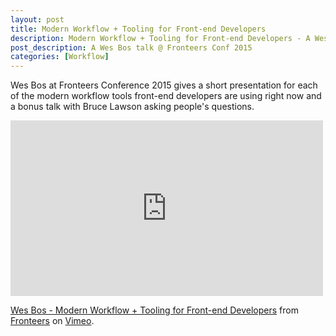 ```yaml
---
layout: post
title: Modern Workflow + Tooling for Front-end Developers
description: Modern Workflow + Tooling for Front-end Developers - A Wes Bos talk @ Fronteers Conf 2015
post_description: A Wes Bos talk @ Fronteers Conf 2015
categories: [Workflow]
---
```


Wes Bos at Fronteers Conference 2015 gives a short presentation for each of the modern workflow tools front-end developers are using right now and a bonus talk with Bruce Lawson asking people's questions.

<div class="video-fluid-wrapper">
  <iframe src="https://player.vimeo.com/video/145138873" width="500" height="281" frameborder="0" webkitallowfullscreen mozallowfullscreen allowfullscreen></iframe> <p><a href="https://vimeo.com/145138873">Wes Bos - Modern Workflow + Tooling for Front-end Developers</a> from <a href="https://vimeo.com/fronteers">Fronteers</a> on <a href="https://vimeo.com">Vimeo</a>.</p>
</div>
